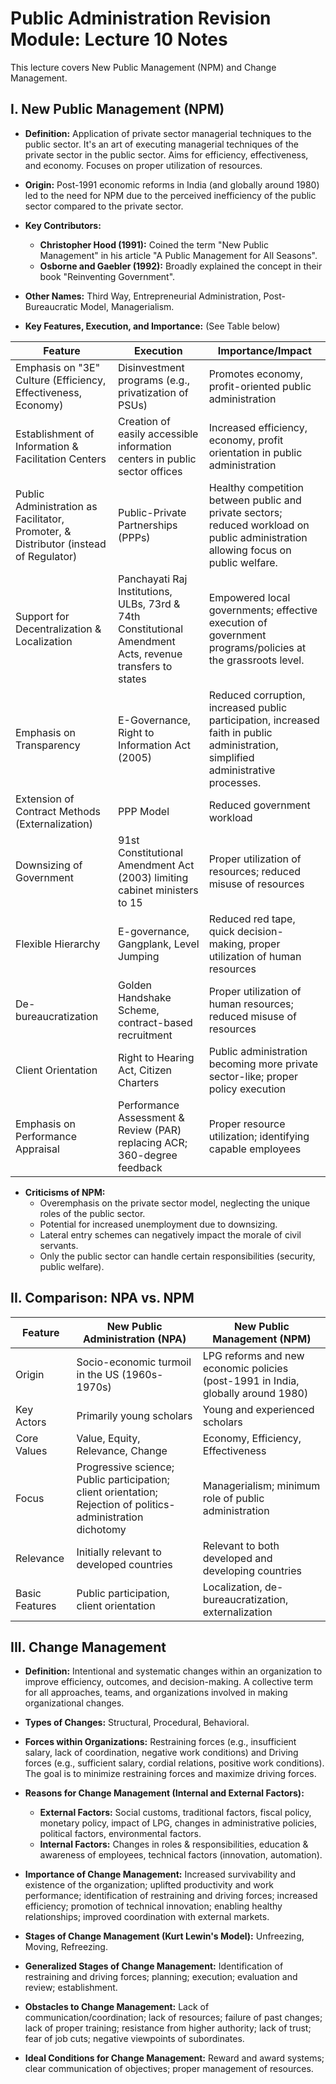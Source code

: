 # Public Administration Revision Module: Lecture 10 Notes

This lecture covers New Public Management (NPM) and Change Management.

## I. New Public Management (NPM)

* **Definition:** Application of private sector managerial techniques to the public sector.  It's an art of executing managerial techniques of the private sector in the public sector. Aims for efficiency, effectiveness, and economy.  Focuses on proper utilization of resources.

* **Origin:** Post-1991 economic reforms in India (and globally around 1980) led to the need for NPM due to the perceived inefficiency of the public sector compared to the private sector.

* **Key Contributors:**
    * **Christopher Hood (1991):** Coined the term "New Public Management" in his article "A Public Management for All Seasons".
    * **Osborne and Gaebler (1992):** Broadly explained the concept in their book "Reinventing Government".

* **Other Names:** Third Way, Entrepreneurial Administration, Post-Bureaucratic Model, Managerialism.

* **Key Features, Execution, and Importance:** (See Table below)

| Feature                     | Execution                                      | Importance/Impact                                                                   |
|------------------------------|-------------------------------------------------|--------------------------------------------------------------------------------------|
| Emphasis on "3E" Culture (Efficiency, Effectiveness, Economy) | Disinvestment programs (e.g., privatization of PSUs)          | Promotes economy, profit-oriented public administration                               |
| Establishment of Information & Facilitation Centers | Creation of easily accessible information centers in public sector offices   | Increased efficiency, economy, profit orientation in public administration         |
| Public Administration as Facilitator, Promoter, & Distributor (instead of Regulator) | Public-Private Partnerships (PPPs)                | Healthy competition between public and private sectors; reduced workload on public administration allowing focus on public welfare. |
| Support for Decentralization & Localization    | Panchayati Raj Institutions, ULBs, 73rd & 74th Constitutional Amendment Acts, revenue transfers to states | Empowered local governments; effective execution of government programs/policies at the grassroots level.     |
| Emphasis on Transparency     | E-Governance, Right to Information Act (2005)   | Reduced corruption, increased public participation, increased faith in public administration, simplified administrative processes. |
| Extension of Contract Methods (Externalization) | PPP Model                                    | Reduced government workload                                                        |
| Downsizing of Government     | 91st Constitutional Amendment Act (2003) limiting cabinet ministers to 15 | Proper utilization of resources; reduced misuse of resources                          |
| Flexible Hierarchy           | E-governance, Gangplank, Level Jumping          | Reduced red tape, quick decision-making, proper utilization of human resources     |
| De-bureaucratization         | Golden Handshake Scheme, contract-based recruitment | Proper utilization of human resources; reduced misuse of resources                  |
| Client Orientation           | Right to Hearing Act, Citizen Charters          | Public administration becoming more private sector-like; proper policy execution       |
| Emphasis on Performance Appraisal | Performance Assessment & Review (PAR) replacing ACR; 360-degree feedback | Proper resource utilization; identifying capable employees                         |


* **Criticisms of NPM:**
    * Overemphasis on the private sector model, neglecting the unique roles of the public sector.
    * Potential for increased unemployment due to downsizing.
    * Lateral entry schemes can negatively impact the morale of civil servants.
    * Only the public sector can handle certain responsibilities (security, public welfare).


## II.  Comparison: NPA vs. NPM

| Feature          | New Public Administration (NPA)                                   | New Public Management (NPM)                                        |
|-----------------|-----------------------------------------------------------------|--------------------------------------------------------------------|
| Origin           | Socio-economic turmoil in the US (1960s-1970s)                    | LPG reforms and new economic policies (post-1991 in India, globally around 1980) |
| Key Actors       | Primarily young scholars                                          | Young and experienced scholars                                      |
| Core Values      | Value, Equity, Relevance, Change                                  | Economy, Efficiency, Effectiveness                                  |
| Focus            | Progressive science; Public participation; client orientation; Rejection of politics-administration dichotomy | Managerialism; minimum role of public administration                 |
| Relevance        | Initially relevant to developed countries                         | Relevant to both developed and developing countries                  |
| Basic Features   | Public participation, client orientation                        | Localization, de-bureaucratization, externalization                    |


## III. Change Management

* **Definition:** Intentional and systematic changes within an organization to improve efficiency, outcomes, and decision-making.  A collective term for all approaches, teams, and organizations involved in making organizational changes.

* **Types of Changes:** Structural, Procedural, Behavioral.

* **Forces within Organizations:** Restraining forces (e.g., insufficient salary, lack of coordination, negative work conditions) and Driving forces (e.g., sufficient salary, cordial relations, positive work conditions).  The goal is to minimize restraining forces and maximize driving forces.

* **Reasons for Change Management (Internal and External Factors):**

    * **External Factors:** Social customs, traditional factors, fiscal policy, monetary policy, impact of LPG, changes in administrative policies, political factors, environmental factors.
    * **Internal Factors:** Changes in roles & responsibilities, education & awareness of employees, technical factors (innovation, automation).

* **Importance of Change Management:** Increased survivability and existence of the organization; uplifted productivity and work performance; identification of restraining and driving forces; increased efficiency; promotion of technical innovation; enabling healthy relationships; improved coordination with external markets.


* **Stages of Change Management (Kurt Lewin's Model):** Unfreezing, Moving, Refreezing.

* **Generalized Stages of Change Management:** Identification of restraining and driving forces; planning; execution; evaluation and review; establishment.

* **Obstacles to Change Management:** Lack of communication/coordination; lack of resources; failure of past changes; lack of proper training; resistance from higher authority; lack of trust; fear of job cuts; negative viewpoints of subordinates.

* **Ideal Conditions for Change Management:**  Reward and award systems; clear communication of objectives; proper management of resources.

